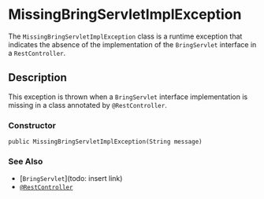 # MissingBringServletImplException

The `MissingBringServletImplException` class is a runtime exception that indicates the absence of the implementation of the `BringServlet` interface in a `RestController`.

## Description
This exception is thrown when a `BringServlet` interface implementation is missing in a class annotated by `@RestController`.

### Constructor
```
public MissingBringServletImplException(String message)
```

### See Also

- [`BringServlet`](todo: insert link)
- [`@RestController`](https://github.com/YevgenDemoTestOrganization/bring/blob/09aafc6d471c5f793eea58cf8793c68443ec14e8/features/web/servlet/annotation/RestController.md)